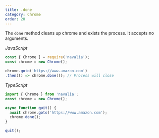 ```yaml
---
title: .done
category: Chrome
order: 20
---
```


The `done` method cleans up chrome and exists the process. It accepts no arguments.

*JavaScript*
```js
const { Chrome } = require('navalia');
const chrome = new Chrome();

chrome.goto('https://www.amazon.com')
.then(() => chrome.done()); // Process will close
```

*TypeScript*
```ts
import { Chrome } from 'navalia';
const chrome = new Chrome();

async function quit() {
  await chrome.goto('https://www.amazon.com');
  chrome.done();
}

quit();
```
